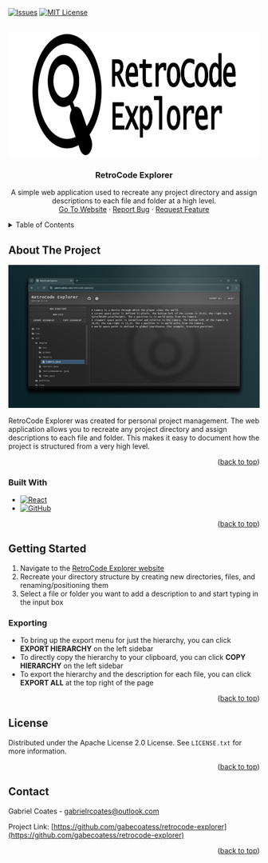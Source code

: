 <a id="readme-top"></a>

[![Issues][issues-shield]][issues-url]
[![MIT License][license-shield]][license-url]

<!-- PROJECT LOGO -->
<br />
<div align="center">
  <a href="https://www.github.com/gabecoatess/retrocode_explorer">
    <img src="images/RetroCodeExplorer-full.png" alt="Logo" width="1000" height="250">
  </a>

<h3 align="center">RetroCode Explorer</h3>

  <p align="center">
    A simple web application used to recreate any project directory and assign descriptions to each file and folder at a high level.
    <br />
    <a href="https://www.gabecoatess.com/retrocode-explorer">Go To Website</a>
    ·
    <a href="https://www.github.com/gabecoatess/retrocode-explorer/issues/new?labels=bug&template=bug-report---.md">Report Bug</a>
    ·
    <a href="https://www.github.com/gabecoatess/retrocode-explorer/issues/new?labels=enhancement&template=feature-request---.md">Request Feature</a>
  </p>
</div>



<!-- TABLE OF CONTENTS -->
<details>
  <summary>Table of Contents</summary>
  <ol>
    <li>
      <a href="#about-the-project">About The Project</a>
      <ul>
        <li><a href="#built-with">Built With</a></li>
      </ul>
    </li>
    <li><a href="#usage">Usage</a></li>
    <li><a href="#contributing">Contributing</a></li>
    <li><a href="#license">License</a></li>
    <li><a href="#contact">Contact</a></li>
  </ol>
</details>



<!-- ABOUT THE PROJECT -->
## About The Project

![product-screenshot](images/RetroCodeExplorer-product-display.png)

RetroCode Explorer was created for personal project management. The web application allows you to recreate any project directory and assign descriptions to each file and folder. This makes it easy to document how the project is structured from a very high level.

<p align="right">(<a href="#readme-top">back to top</a>)</p>



### Built With

* [![React][React.js]][React-url]
* [![GitHub][GitHub Pages]][GitHubPages-url]

<p align="right">(<a href="#readme-top">back to top</a>)</p>



<!-- GETTING STARTED -->
## Getting Started

1. Navigate to the [RetroCode Explorer website](https://gabecoatess.com/retrocode-explorer)
2. Recreate your directory structure by creating new directories, files, and renaming/positioning them
3. Select a file or folder you want to add a description to and start typing in the input box

### Exporting

- To bring up the export menu for just the hierarchy, you can click **EXPORT HIERARCHY** on the left sidebar
- To directly copy the hierarchy to your clipboard, you can click **COPY HIERARCHY** on the left sidebar
- To export the hierarchy and the description for each file, you can click **EXPORT ALL** at the top right of the page

<p align="right">(<a href="#readme-top">back to top</a>)</p>

<!-- LICENSE -->
## License

Distributed under the Apache License 2.0 License. See `LICENSE.txt` for more information.

<p align="right">(<a href="#readme-top">back to top</a>)</p>



<!-- CONTACT -->
## Contact

Gabriel Coates - gabrielrcoates@outlook.com

Project Link: [https://github.com/gabecoatess/retrocode-explorer](https://github.com/gabecoatess/retrocode-explorer)

<p align="right">(<a href="#readme-top">back to top</a>)</p>

<!-- MARKDOWN LINKS & IMAGES -->
<!-- https://www.markdownguide.org/basic-syntax/#reference-style-links -->
[issues-shield]: https://img.shields.io/github/issues/gabecoatess/retrocode-explorer.svg?style=for-the-badge
[issues-url]: https://github.com/gabecoatess/retrocode-explorer/issues
[license-shield]: https://img.shields.io/github/license/gabecoatess/retrocode-explorer.svg?style=for-the-badge
[license-url]: https://github.com/gabecoatess/retrocode-explorer/blob/master/LICENSE.txt
[React.js]: https://img.shields.io/badge/React-20232A?style=for-the-badge&logo=react&logoColor=61DAFB
[React-url]: https://reactjs.org/
[GitHub Pages]: https://img.shields.io/badge/Github-20232A?style=for-the-badge&logo=github&logoColor=FFF
[GitHubPages-url]: https://pages.github.com/